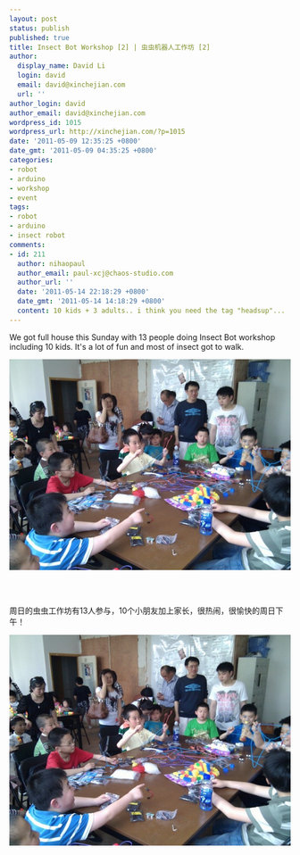 ```yaml
---
layout: post
status: publish
published: true
title: Insect Bot Workshop [2] | 虫虫机器人工作坊 [2]
author:
  display_name: David Li
  login: david
  email: david@xinchejian.com
  url: ''
author_login: david
author_email: david@xinchejian.com
wordpress_id: 1015
wordpress_url: http://xinchejian.com/?p=1015
date: '2011-05-09 12:35:25 +0800'
date_gmt: '2011-05-09 04:35:25 +0800'
categories:
- robot
- arduino
- workshop
- event
tags:
- robot
- arduino
- insect robot
comments:
- id: 211
  author: nihaopaul
  author_email: paul-xcj@chaos-studio.com
  author_url: ''
  date: '2011-05-14 22:18:29 +0800'
  date_gmt: '2011-05-14 14:18:29 +0800'
  content: 10 kids + 3 adults.. i think you need the tag "headsup"...
---
```

<p><!--:en--></p>
<p>We got full house this Sunday with 13 people doing Insect Bot workshop including 10 kids. It's a lot of fun and most of insect got to walk.</p></p>
<p>
<img style="display:block; margin-left:auto; margin-right:auto;" src="/uploads/2011/05/IMG_20110508_141501.jpg" alt="IMG 20110508 141501" title="IMG_20110508_141501.jpg" border="0"/><br />
</p><br />
<!--:--></p>
<p><!--:zh--></p>
<p>周日的虫虫工作坊有13人参与，10个小朋友加上家长，很热闹，很愉快的周日下午！</p></p>
<p>
<img style="display:block; margin-left:auto; margin-right:auto;" src="/uploads/2011/05/IMG_20110508_141501.jpg" alt="IMG 20110508 141501" title="IMG_20110508_141501.jpg" border="0"/><br />
</p><br />
<!--:--></p>
